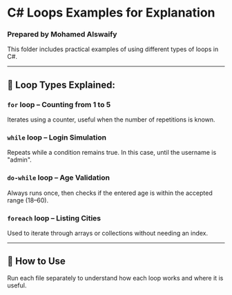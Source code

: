 # C# Loops Examples for Explanation  
### Prepared by Mohamed Alswaify  

This folder includes practical examples of using different types of loops in C#.

---

## 🔁 Loop Types Explained:

### `for` loop – Counting from 1 to 5  
Iterates using a counter, useful when the number of repetitions is known.

### `while` loop – Login Simulation  
Repeats while a condition remains true. In this case, until the username is "admin".

### `do-while` loop – Age Validation  
Always runs once, then checks if the entered age is within the accepted range (18–60).

### `foreach` loop – Listing Cities  
Used to iterate through arrays or collections without needing an index.

---

## 🧠 How to Use
Run each file separately to understand how each loop works and where it is useful.
